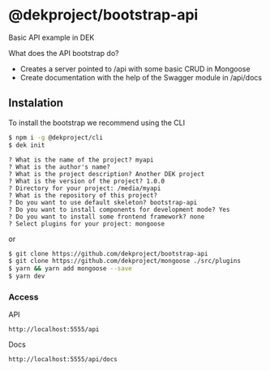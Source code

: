 # @dekproject/bootstrap-api

Basic API example in DEK

What does the API bootstrap do?

* Creates a server pointed to /api with some basic CRUD in Mongoose
* Create documentation with the help of the Swagger module in /api/docs

## Instalation

To install the bootstrap we recommend using the CLI

```bash
$ npm i -g @dekproject/cli
$ dek init
```

```
? What is the name of the project? myapi
? What is the author's name?
? What is the project description? Another DEK project
? What is the version of the project? 1.0.0
? Directory for your project: /media/myapi
? What is the repository of this project?
? Do you want to use default skeleton? bootstrap-api
? Do you want to install components for development mode? Yes
? Do you want to install some frontend framework? none
? Select plugins for your project: mongoose
```

or

```bash
$ git clone https://github.com/dekproject/bootstrap-api
$ git clone https://github.com/dekproject/mongoose ./src/plugins
$ yarn && yarn add mongoose --save
$ yarn dev
```

### Access

API
```
http://localhost:5555/api
```

Docs
```
http://localhost:5555/api/docs
```

